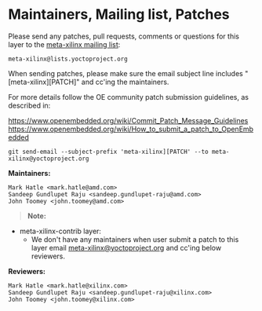 # Maintainers, Mailing list, Patches

Please send any patches, pull requests, comments or questions for this layer to
the [meta-xilinx mailing list](https://lists.yoctoproject.org/g/meta-xilinx):

	meta-xilinx@lists.yoctoproject.org

When sending patches, please make sure the email subject line includes
"[meta-xilinx][PATCH]" and cc'ing the maintainers.

For more details follow the OE community patch submission guidelines, as described in:

https://www.openembedded.org/wiki/Commit_Patch_Message_Guidelines
https://www.openembedded.org/wiki/How_to_submit_a_patch_to_OpenEmbedded

`git send-email --subject-prefix 'meta-xilinx][PATCH' --to meta-xilinx@yoctoproject.org`

**Maintainers:**

	Mark Hatle <mark.hatle@amd.com>
	Sandeep Gundlupet Raju <sandeep.gundlupet-raju@amd.com>
	John Toomey <john.toomey@amd.com>

> **Note:**

* meta-xilinx-contrib layer:
  * We don't have any maintainers when user submit a patch to this layer
    email meta-xilinx@yoctoproject.org and cc'ing below reviewers.

**Reviewers:**

	Mark Hatle <mark.hatle@xilinx.com>
	Sandeep Gundlupet Raju <sandeep.gundlupet-raju@xilinx.com>
	John Toomey <john.toomey@xilinx.com>
